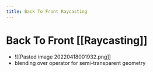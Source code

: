 ```yaml
---
title: Back To Front Raycasting
---
```


# Back To Front [[Raycasting]]
- ![[Pasted image 20220418001932.png]]
- blending over operator for semi-transparent geometry














